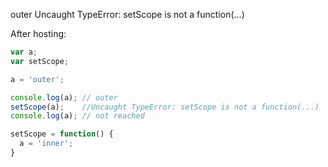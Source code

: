 outer
Uncaught TypeError: setScope is not a function(...)

After hosting:

```javascript
var a;
var setScope;

a = 'outer';

console.log(a); // outer
setScope(a);    //Uncaught TypeError: setScope is not a function(...)
console.log(a); // not reached

setScope = function() {
  a = 'inner';
}

```
